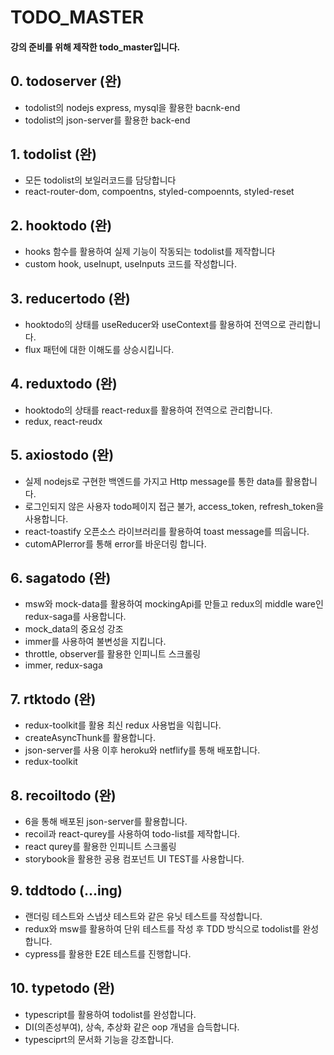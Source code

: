 # TODO_MASTER

#### 강의 준비를 위해 제작한 todo_master입니다.

## 0. todoserver (완)
- todolist의 nodejs express, mysql을 활용한 bacnk-end
- todolist의 json-server를 활용한 back-end

## 1. todolist (완)

- 모든 todolist의 보일러코드를 담당합니다
- react-router-dom, compoentns, styled-compoennts, styled-reset

## 2. hooktodo (완)

- hooks 함수를 활용하여 실제 기능이 작동되는 todolist를 제작합니다
- custom hook, useInupt, useInputs 코드를 작성합니다.

## 3. reducertodo (완)

- hooktodo의 상태를 useReducer와 useContext를 활용하여 전역으로 관리합니다.
- flux 패턴에 대한 이해도를 상승시킵니다.

## 4. reduxtodo (완)

- hooktodo의 상태를 react-redux를 활용하여 전역으로 관리합니다.
- redux, react-reudx

## 5. axiostodo (완)

- 실제 nodejs로 구현한 백엔드를 가지고 Http message를 통한 data를 활용합니다.
- 로그인되지 않은 사용자 todo페이지 접근 불가, access_token, refresh_token을 사용합니다.
- react-toastify 오픈소스 라이브러리를 활용하여 toast message를 띄웁니다.
- cutomAPIerror를 통해 error를 바운더링 합니다.

## 6. sagatodo (완)

- msw와 mock-data를 활용하여 mockingApi를 만들고 redux의 middle ware인 redux-saga를 사용합니다.
- mock_data의 중요성 강조
- immer를 사용하여 불변성을 지킵니다.
- throttle, observer를 활용한 인피니트 스크롤링
- immer, redux-saga

## 7. rtktodo (완)

- redux-toolkit를 활용 최신 redux 사용법을 익힙니다.
- createAsyncThunk를 활용합니다.
- json-server를 사용 이후 heroku와 netflify를 통해 배포합니다.
- redux-toolkit

## 8. recoiltodo (완)

- 6을 통해 배포된 json-server를 활용합니다.
- recoil과 react-qurey를 사용하여 todo-list를 제작합니다.
- react qurey를 활용한 인피니트 스크롤링
- storybook을 활용한 공용 컴포넌트 UI TEST를 사용합니다.

## 9. tddtodo (...ing)

- 랜더링 테스트와 스냅샷 테스트와 같은 유닛 테스트를 작성합니다.
- redux와 msw를 활용하여 단위 테스트를 작성 후 TDD 방식으로 todolist를 완성합니다.
- cypress를 활용한 E2E 테스트를 진행합니다.

## 10. typetodo (완)

- typescript를 활용하여 todolist를 완성합니다.
- DI(의존성부여), 상속, 추상화 같은 oop 개념을 습득합니다.
- typesciprt의 문서화 기능을 강조합니다.



